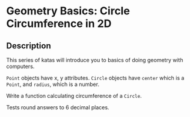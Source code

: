 # Geometry Basics: Circle Circumference in 2D

## Description

This series of katas will introduce you to basics of doing geometry with computers.

`Point` objects have x, y attributes. `Circle` objects have `center` which is a `Point`, and `radius`, which is a number.

Write a function calculating circumference of a `Circle`.

Tests round answers to 6 decimal places.